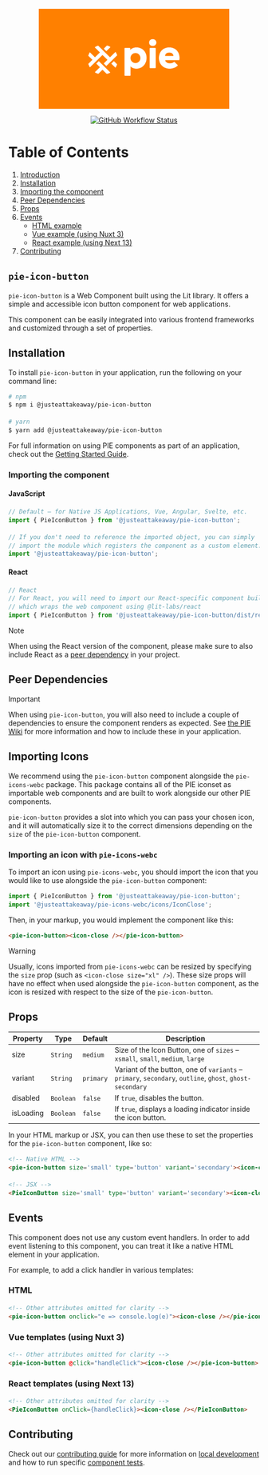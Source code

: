 <p align="center">
  <img align="center" src="../../../readme_image.png" height="200" alt="">
</p>

<p align="center">
  <a href="https://www.npmjs.com/@justeattakeaway/pie-icon-button">
    <img alt="GitHub Workflow Status" src="https://img.shields.io/npm/v/@justeattakeaway/pie-icon-button.svg">
  </a>
</p>

# Table of Contents

1. [Introduction](#pie-icon-button)
2. [Installation](#installation)
3. [Importing the component](#importing-the-component)
4. [Peer Dependencies](#peer-dependencies)
5. [Props](#props)
6. [Events](#events)
   - [HTML example](#html)
   - [Vue example (using Nuxt 3)](#vue-templates-using-nuxt-3)
   - [React example (using Next 13)](#react-templates-using-next-13)
7. [Contributing](#contributing)


## `pie-icon-button`

`pie-icon-button` is a Web Component built using the Lit library. It offers a simple and accessible icon button component for web applications.

This component can be easily integrated into various frontend frameworks and customized through a set of properties.


## Installation

To install `pie-icon-button` in your application, run the following on your command line:

```bash
# npm
$ npm i @justeattakeaway/pie-icon-button

# yarn
$ yarn add @justeattakeaway/pie-icon-button
```

For full information on using PIE components as part of an application, check out the [Getting Started Guide](https://github.com/justeattakeaway/pie/wiki/Getting-started-with-PIE-Web-Components).


### Importing the component

#### JavaScript
```js
// Default – for Native JS Applications, Vue, Angular, Svelte, etc.
import { PieIconButton } from '@justeattakeaway/pie-icon-button';

// If you don't need to reference the imported object, you can simply
// import the module which registers the component as a custom element.
import '@justeattakeaway/pie-icon-button';
```

#### React
```js
// React
// For React, you will need to import our React-specific component build
// which wraps the web component using @lit-labs/react
import { PieIconButton } from '@justeattakeaway/pie-icon-button/dist/react';
```

> [!NOTE]
> When using the React version of the component, please make sure to also
> include React as a [peer dependency](#peer-dependencies) in your project.


## Peer Dependencies

> [!IMPORTANT]
> When using `pie-icon-button`, you will also need to include a couple of dependencies to ensure the component renders as expected. See [the PIE Wiki](https://github.com/justeattakeaway/pie/wiki/Getting-started-with-PIE-Web-Components#expected-dependencies) for more information and how to include these in your application.

## Importing Icons

We recommend using the `pie-icon-button` component alongside the `pie-icons-webc` package. This package contains all of the PIE iconset as importable web components and are built to work alongside our other PIE components.

`pie-icon-button` provides a slot into which you can pass your chosen icon, and it will automatically size it to the correct dimensions depending on the `size` of the `pie-icon-button` component.

### Importing an icon with `pie-icons-webc`

To import an icon using `pie-icons-webc`, you should import the icon that you would like to use alongside the `pie-icon-button` component:

```js
import { PieIconButton } from '@justeattakeaway/pie-icon-button';
import '@justeattakeaway/pie-icons-webc/icons/IconClose';
```

Then, in your markup, you would implement the component like this:

```html
<pie-icon-button><icon-close /></pie-icon-button>
```

> [!WARNING]
> Usually, icons imported from `pie-icons-webc` can be resized by specifying the `size` prop (such as `<icon-close size="xl" />`).
> These size props will have no effect when used alongside the `pie-icon-button` component, as the icon is resized with respect to the size of the `pie-icon-button`.


## Props

| Property    | Type      | Default         | Description                                                          |
|-------------|-----------|-----------------|----------------------------------------------------------------------|
| size        | `String`  | `medium`        | Size of the Icon Button, one of `sizes` – `xsmall`, `small`, `medium`, `large` |
| variant     | `String`  | `primary`       | Variant of the button, one of `variants` – `primary`, `secondary`, `outline`, `ghost`, `ghost-secondary` |
| disabled    | `Boolean` | `false`| If `true`, disables the button.|
| isLoading    | `Boolean` | `false` | If `true`, displays a loading indicator inside the icon button. |

In your HTML markup or JSX, you can then use these to set the properties for the `pie-icon-button` component, like so:

```html
<!-- Native HTML -->
<pie-icon-button size='small' type='button' variant='secondary'><icon-close /></pie-icon-button>

<!-- JSX -->
<PieIconButton size='small' type='button' variant='secondary'><icon-close /></PieIconButton>
```

## Events

This component does not use any custom event handlers. In order to add event listening to this component, you can treat it like a native HTML element in your application.

For example, to add a click handler in various templates:


### HTML

```html
<!-- Other attributes omitted for clarity -->
<pie-icon-button onclick="e => console.log(e)"><icon-close /></pie-icon-button>
```

### Vue templates (using Nuxt 3)

```html
<!-- Other attributes omitted for clarity -->
<pie-icon-button @click="handleClick"><icon-close /></pie-icon-button>
```

### React templates (using Next 13)

```html
<!-- Other attributes omitted for clarity -->
<PieIconButton onClick={handleClick}><icon-close /></PieIconButton>

```

## Contributing

Check out our [contributing guide](https://github.com/justeattakeaway/pie/wiki/Contributing-Guide) for more information on [local development](https://github.com/justeattakeaway/pie/wiki/Contributing-Guide#local-development) and how to run specific [component tests](https://github.com/justeattakeaway/pie/wiki/Contributing-Guide#testing).